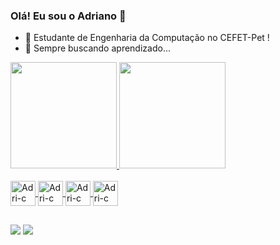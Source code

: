 ### Olá! Eu sou o Adriano 👋

- 🔭 Estudante de Engenharia da Computação no CEFET-Pet !
- 🌱 Sempre buscando aprendizado...

<div align="left">
  <a href="https://github.com/adrianogcunha">
  <img height="170em" src="https://github-readme-stats.vercel.app/api?username=adrianogcunha&show_icons=true&theme=dark&include_all_commits=true&count_private=true"/>
  <img height="170em" src="https://github-readme-stats.vercel.app/api/top-langs/?username=adrianogcunha&layout=compact&langs_count=7&theme=dark"/>
</div>

<div style="display: inline_block"><br>
  <img align="center" alt="Adri-c" height="40" width="40" src= "https://cdn.jsdelivr.net/gh/devicons/devicon/icons/c/c-original.svg">
  <img align="center" alt="Adri-c" height="40" width="40" src="https://cdn.jsdelivr.net/gh/devicons/devicon/icons/python/python-original-wordmark.svg">
  <img align="center" alt="Adri-c" height="40" width="40" src="https://cdn.jsdelivr.net/gh/devicons/devicon/icons/mysql/mysql-original-wordmark.svg" />
  <img align="center" alt="Adri-c" height="40" width="40" src="https://cdn.jsdelivr.net/gh/devicons/devicon@latest/icons/lua/lua-original.svg" />
          
  
          
  
</div>

##

<div> 
  <a href="https://www.instagram.com/adriano.g.cunha/" target="_blank"><img src="https://img.shields.io/badge/-Instagram-%23E4405F?style=for-the-badge&logo=instagram&logoColor=white" target="_blank"></a>
  <a href = "mailto:adriano.g.c00@gmail.com"><img src="https://img.shields.io/badge/-Gmail-%23333?style=for-the-badge&logo=gmail&logoColor=white" target="_blank"></a>
 
